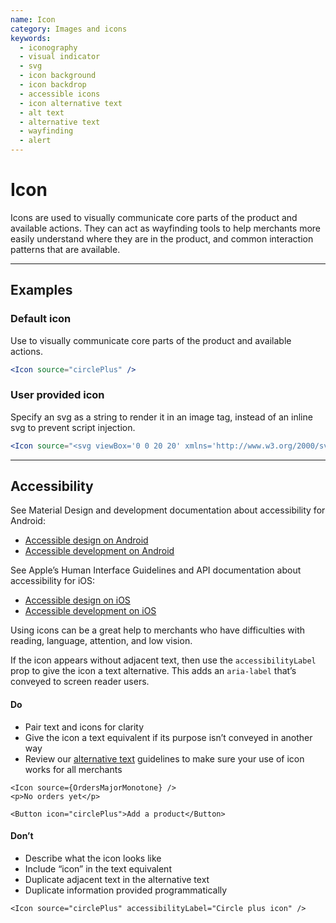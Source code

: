 ```yaml
---
name: Icon
category: Images and icons
keywords:
  - iconography
  - visual indicator
  - svg
  - icon background
  - icon backdrop
  - accessible icons
  - icon alternative text
  - alt text
  - alternative text
  - wayfinding
  - alert
---
```


# Icon

Icons are used to visually communicate core parts of the product and available actions. They can act as wayfinding tools to help merchants more easily understand where they are in the product, and common interaction patterns that are available.

---

## Examples

### Default icon

Use to visually communicate core parts of the product and available actions.

```jsx
<Icon source="circlePlus" />
```

### User provided icon

Specify an svg as a string to render it in an image tag, instead of an inline svg to prevent script injection.

```jsx
<Icon source="<svg viewBox='0 0 20 20' xmlns='http://www.w3.org/2000/svg'><path d='M10.707 17.707l5-5a.999.999 0 1 0-1.414-1.414L11 14.586V3a1 1 0 1 0-2 0v11.586l-3.293-3.293a.999.999 0 1 0-1.414 1.414l5 5a.999.999 0 0 0 1.414 0' /></svg>" />
```

---

## Accessibility

<!-- content-for: android -->

See Material Design and development documentation about accessibility for Android:

- [Accessible design on Android](https://material.io/design/usability/accessibility.html)
- [Accessible development on Android](https://developer.android.com/guide/topics/ui/accessibility/)

<!-- /content-for -->

<!-- content-for: ios -->

See Apple’s Human Interface Guidelines and API documentation about accessibility for iOS:

- [Accessible design on iOS](https://developer.apple.com/design/human-interface-guidelines/ios/app-architecture/accessibility/)
- [Accessible development on iOS](https://developer.apple.com/accessibility/ios/)

<!-- /content-for -->

<!-- content-for: web -->

Using icons can be a great help to merchants who have difficulties with reading, language, attention, and low vision.

If the icon appears without adjacent text, then use the `accessibilityLabel` prop to give the icon a text alternative. This adds an `aria-label` that’s conveyed to screen reader users.

<!-- usage block -->

#### Do

- Pair text and icons for clarity
- Give the icon a text equivalent if its purpose isn’t conveyed in another way
- Review our [alternative text](/content/alternative-text) guidelines to make sure your use of icon works for all merchants

```
<Icon source={OrdersMajorMonotone} />
<p>No orders yet</p>
```

```
<Button icon="circlePlus">Add a product</Button>
```

#### Don’t

- Describe what the icon looks like
- Include “icon” in the text equivalent
- Duplicate adjacent text in the alternative text
- Duplicate information provided programmatically

```
<Icon source="circlePlus" accessibilityLabel="Circle plus icon" />
```

<!-- end -->

<!-- /content-for -->

